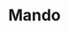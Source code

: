 ---
title: "Mando"
id: "Mando4in"
image: "/images/star_wars/Mando4in.jpg"
link: "https://square.link/u/ui8mHo3q"
price: "$6.00"
description: "MANDALORIAN VINYL STICKER | 4\""
---